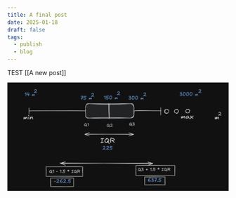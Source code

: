 ```yaml
---
title: A final post
date: 2025-01-18
draft: false
tags:
  - publish
  - blog
---
```


TEST 
[[A new post]]

![Image Description](/images/IQR_img1.png)